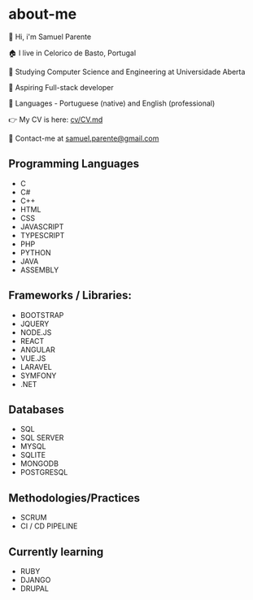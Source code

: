 
# about-me

:wave: Hi, i'm Samuel Parente

:house: I live in Celorico de Basto, Portugal

:school: Studying Computer Science and Engineering at Universidade Aberta

:muscle: Aspiring Full-stack developer

:flags: Languages -  Portuguese (native) and English (professional)

:point_right: My CV is here: [cv/CV.md](https://github.com/samuelparente/samuelparente/blob/main/cv/CV.md)

:e-mail: Contact-me at samuel.parente@gmail.com



## Programming Languages
- C
- C#
- C++
- HTML
- CSS
- JAVASCRIPT
- TYPESCRIPT
- PHP
- PYTHON
- JAVA
- ASSEMBLY

## Frameworks / Libraries:
- BOOTSTRAP
- JQUERY
- NODE.JS
- REACT
- ANGULAR
- VUE.JS
- LARAVEL
- SYMFONY
- .NET

## Databases
- SQL
- SQL SERVER
- MYSQL
- SQLITE
- MONGODB
- POSTGRESQL

## Methodologies/Practices
- SCRUM
- CI / CD PIPELINE
  
## Currently learning
- RUBY
- DJANGO
- DRUPAL


